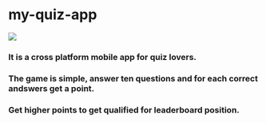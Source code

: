 # my-quiz-app
<img src="https://media.giphy.com/media/OJoal9KfeN49Wa8Or9/source.gif" />

### It is a cross platform mobile app for quiz lovers.
### The game is simple, answer ten questions and for each correct andswers get a point.
### Get higher points to get qualified for leaderboard position.

